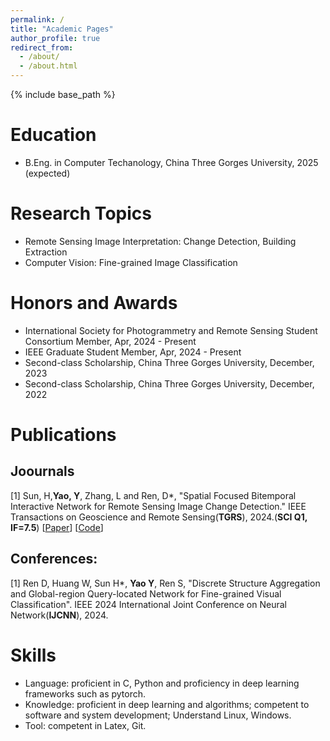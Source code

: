 ```yaml
---
permalink: /
title: "Academic Pages"
author_profile: true
redirect_from:
  - /about/
  - /about.html
---
```


{% include base_path %}

Education
======
* B.Eng. in Computer Techanology, China Three Gorges University, 2025 (expected)

<!--
* B.S. in GitHub, GitHub University, 2012
* M.S. in Jekyll, GitHub University, 2014
* Ph.D in Version Control Theory, GitHub University, 2018 (expected)
-->

<!--
Work experience
======
* Summer 2015: Research Assistant
  * Github University
  * Duties included: Tagging issues
  * Supervisor: Professor Git

* Fall 2015: Research Assistant
  * Github University
  * Duties included: Merging pull requests
  * Supervisor: Professor Hub
-->

Research Topics
======

* Remote Sensing Image Interpretation: Change Detection, Building Extraction
* Computer Vision: Fine-grained Image Classification

Honors and Awards
======

* International Society for Photogrammetry and Remote Sensing Student Consortium Member, Apr, 2024 - Present
* IEEE Graduate Student Member, Apr, 2024 - Present
* Second-class Scholarship, China Three Gorges University, December, 2023
* Second-class Scholarship, China Three Gorges University, December, 2022

Publications
======

## Joournals

[1] Sun, H,**Yao, Y**, Zhang, L and Ren, D*, "Spatial Focused Bitemporal Interactive Network for Remote Sensing Image Change Detection." IEEE Transactions on Geoscience and Remote Sensing(**TGRS**), 2024.(**SCI Q1, IF=7.5**) [<a href= "https://ieeexplore.ieee.org/document/10589371" target="_blank">Paper</a>] 
[<a href= "https://github.com/Mryao-yuan/SFBI-Net" target="_blank">Code</a>] 

## Conferences:

[1] Ren D, Huang W, Sun H*, **Yao Y**, Ren S, "Discrete Structure Aggregation and Global-region Query-located Network for Fine-grained Visual Classification". IEEE 2024 International Joint Conference on Neural Network(**IJCNN**), 2024.

Skills
======

* Language: proficient in C, Python and proficiency in deep learning frameworks such as pytorch.
* Knowledge: proficient in deep learning and algorithms; competent to software and system development; Understand Linux, Windows.
* Tool: competent in Latex, Git.

